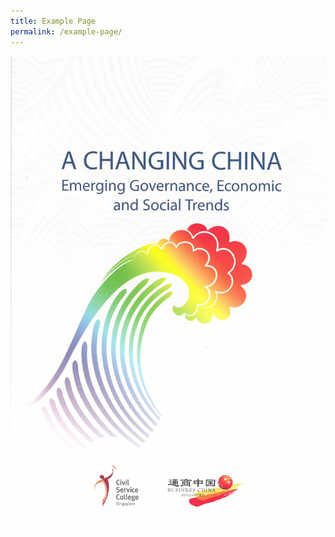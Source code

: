 ```yaml
---
title: Example Page
permalink: /example-page/
---
```

<img src="/images/Books/A%20Changing%20China.png">